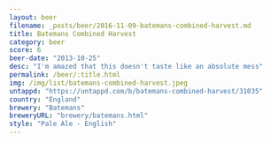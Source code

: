 ```yaml
---
layout: beer
filename: _posts/beer/2016-11-09-batemans-combined-harvest.md
title: Batemans Combined Harvest
category: beer
score: 6
beer-date: "2013-10-25"
desc: "I'm amazed that this doesn't taste like an absolute mess"
permalink: /beer/:title.html
img: /img/list/batemans-combined-harvest.jpeg
untappd: "https://untappd.com/b/batemans-combined-harvest/31035"
country: "England"
brewery: "Batemans"
breweryURL: "brewery/batemans.html"
style: "Pale Ale - English"
---
```

